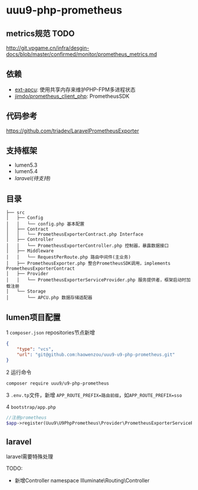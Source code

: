 # uuu9-php-prometheus
## metrics规范 TODO
http://git.vpgame.cn/infra/desgin-docs/blob/master/confirmed/monitor/prometheus_metrics.md

## 依赖
- [ext-apcu](https://pecl.php.net/package/APCU): 使用共享内存来维护PHP-FPM多进程状态
- [jimdo/prometheus_client_php](https://packagist.org/packages/jimdo/prometheus_client_php): PrometheusSDK

## 代码参考
https://github.com/triadev/LaravelPrometheusExporter

## 支持框架
- lumen5.3
- lumen5.4
- _laravel(待支持)_

## 目录
```
├── src
│   ├── Config
│   │   └── config.php 基本配置
│   ├── Contract
│   │   └── PrometheusExporterContract.php Interface
│   ├── Controller
│   │   └── PrometheusExporterController.php 控制器，暴露数据接口
│   ├── Middleware
│   │   └── RequestPerRoute.php 路由中间件(主业务)
│   ├── PrometheusExporter.php 整合PrometheusSDK调用，implements PrometheusExporterContract
│   ├── Provider
│   │   └── PrometheusExporterServiceProvider.php 服务提供者，框架启动时加载注册
│   └── Storage
│       └── APCU.php 数据存储适配器
```


## lumen项目配置
1 `composer.json` repositories节点新增
```json
{
    "type": "vcs",
    "url": "git@github.com:haowenzou/uuu9-u9-php-prometheus.git"
}
```

2 运行命令
```bash
composer require uuu9/u9-php-prometheus
```

3 `.env.tp`文件，新增 `APP_ROUTE_PREFIX=路由前缀`，如`APP_ROUTE_PREFIX=sso`

4 `bootstrap/app.php`
```php
//注册prometheus
$app->register(Uuu9\U9PhpPrometheus\Provider\PrometheusExporterServiceProvider::class);
```

## laravel
laravel需要特殊处理

TODO:
- 新增Controller namespace Illuminate\Routing\Controller

